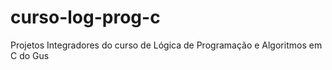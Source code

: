 # curso-log-prog-c
Projetos Integradores do curso de Lógica de Programação e Algoritmos em C do Gus
